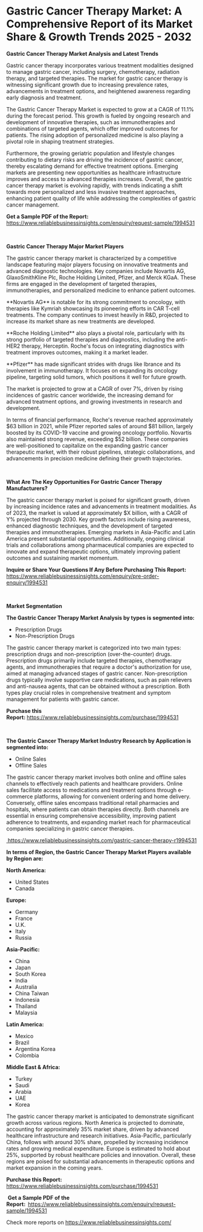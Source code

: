 <p><h1>Gastric Cancer Therapy Market: A Comprehensive Report of its Market Share & Growth Trends 2025 - 2032</h1></p><p><strong>Gastric Cancer Therapy Market Analysis and Latest Trends</strong></p>
<p><p>Gastric cancer therapy incorporates various treatment modalities designed to manage gastric cancer, including surgery, chemotherapy, radiation therapy, and targeted therapies. The market for gastric cancer therapy is witnessing significant growth due to increasing prevalence rates, advancements in treatment options, and heightened awareness regarding early diagnosis and treatment.</p><p>The Gastric Cancer Therapy Market is expected to grow at a CAGR of 11.1% during the forecast period. This growth is fueled by ongoing research and development of innovative therapies, such as immunotherapies and combinations of targeted agents, which offer improved outcomes for patients. The rising adoption of personalized medicine is also playing a pivotal role in shaping treatment strategies.</p><p>Furthermore, the growing geriatric population and lifestyle changes contributing to dietary risks are driving the incidence of gastric cancer, thereby escalating demand for effective treatment options. Emerging markets are presenting new opportunities as healthcare infrastructure improves and access to advanced therapies increases. Overall, the gastric cancer therapy market is evolving rapidly, with trends indicating a shift towards more personalized and less invasive treatment approaches, enhancing patient quality of life while addressing the complexities of gastric cancer management.</p></p>
<p><strong>Get a Sample PDF of the Report:&nbsp;</strong> <a href="https://www.reliablebusinessinsights.com/enquiry/request-sample/1994531?utm_campaign=3148&utm_medium=2&utm_source=Github&utm_content=ia&utm_term=08032025&utm_id=gastric-cancer-therapy">https://www.reliablebusinessinsights.com/enquiry/request-sample/1994531</a></p>
<p>&nbsp;</p>
<p><strong>Gastric Cancer Therapy Major Market Players</strong></p>
<p><p>The gastric cancer therapy market is characterized by a competitive landscape featuring major players focusing on innovative treatments and advanced diagnostic technologies. Key companies include Novartis AG, GlaxoSmithKline Plc, Roche Holding Limited, Pfizer, and Merck KGaA. These firms are engaged in the development of targeted therapies, immunotherapies, and personalized medicine to enhance patient outcomes.</p><p>**Novartis AG** is notable for its strong commitment to oncology, with therapies like Kymriah showcasing its pioneering efforts in CAR T-cell treatments. The company continues to invest heavily in R&D, projected to increase its market share as new treatments are developed.</p><p>**Roche Holding Limited** also plays a pivotal role, particularly with its strong portfolio of targeted therapies and diagnostics, including the anti-HER2 therapy, Herceptin. Roche's focus on integrating diagnostics with treatment improves outcomes, making it a market leader.</p><p>**Pfizer** has made significant strides with drugs like Ibrance and its involvement in immunotherapy. It focuses on expanding its oncology pipeline, targeting solid tumors, which positions it well for future growth.</p><p>The market is projected to grow at a CAGR of over 7%, driven by rising incidences of gastric cancer worldwide, the increasing demand for advanced treatment options, and growing investments in research and development.</p><p>In terms of financial performance, Roche's revenue reached approximately $63 billion in 2021, while Pfizer reported sales of around $81 billion, largely boosted by its COVID-19 vaccine and growing oncology portfolio. Novartis also maintained strong revenue, exceeding $52 billion. These companies are well-positioned to capitalize on the expanding gastric cancer therapeutic market, with their robust pipelines, strategic collaborations, and advancements in precision medicine defining their growth trajectories.</p></p>
<p>&nbsp;</p>
<p><strong>What Are The Key Opportunities For Gastric Cancer Therapy Manufacturers?</strong></p>
<p><p>The gastric cancer therapy market is poised for significant growth, driven by increasing incidence rates and advancements in treatment modalities. As of 2023, the market is valued at approximately $X billion, with a CAGR of Y% projected through 2030. Key growth factors include rising awareness, enhanced diagnostic techniques, and the development of targeted therapies and immunotherapies. Emerging markets in Asia-Pacific and Latin America present substantial opportunities. Additionally, ongoing clinical trials and collaborations among pharmaceutical companies are expected to innovate and expand therapeutic options, ultimately improving patient outcomes and sustaining market momentum.</p></p>
<p><strong>Inquire or Share Your Questions If Any Before Purchasing This Report:</strong> <a href="https://www.reliablebusinessinsights.com/enquiry/pre-order-enquiry/1994531?utm_campaign=3148&utm_medium=2&utm_source=Github&utm_content=ia&utm_term=08032025&utm_id=gastric-cancer-therapy">https://www.reliablebusinessinsights.com/enquiry/pre-order-enquiry/1994531</a></p>
<p>&nbsp;</p>
<p><strong>Market Segmentation</strong></p>
<p><strong>The Gastric Cancer Therapy Market Analysis by types is segmented into:</strong></p>
<p><ul><li>Prescription Drugs</li><li>Non-Prescription Drugs</li></ul></p>
<p><p>The gastric cancer therapy market is categorized into two main types: prescription drugs and non-prescription (over-the-counter) drugs. Prescription drugs primarily include targeted therapies, chemotherapy agents, and immunotherapies that require a doctor's authorization for use, aimed at managing advanced stages of gastric cancer. Non-prescription drugs typically involve supportive care medications, such as pain relievers and anti-nausea agents, that can be obtained without a prescription. Both types play crucial roles in comprehensive treatment and symptom management for patients with gastric cancer.</p></p>
<p><strong>Purchase this Report:&nbsp;</strong><a href="https://www.reliablebusinessinsights.com/purchase/1994531?utm_campaign=3148&utm_medium=2&utm_source=Github&utm_content=ia&utm_term=08032025&utm_id=gastric-cancer-therapy">https://www.reliablebusinessinsights.com/purchase/1994531</a></p>
<p>&nbsp;</p>
<p><strong>The Gastric Cancer Therapy Market Industry Research by Application is segmented into:</strong></p>
<p><ul><li>Online Sales</li><li>Offline Sales</li></ul></p>
<p><p>The gastric cancer therapy market involves both online and offline sales channels to effectively reach patients and healthcare providers. Online sales facilitate access to medications and treatment options through e-commerce platforms, allowing for convenient ordering and home delivery. Conversely, offline sales encompass traditional retail pharmacies and hospitals, where patients can obtain therapies directly. Both channels are essential in ensuring comprehensive accessibility, improving patient adherence to treatments, and expanding market reach for pharmaceutical companies specializing in gastric cancer therapies.</p></p>
<p><a href="https://www.reliablebusinessinsights.com/gastric-cancer-therapy-r1994531?utm_campaign=3148&utm_medium=2&utm_source=Github&utm_content=ia&utm_term=08032025&utm_id=gastric-cancer-therapy">&nbsp;https://www.reliablebusinessinsights.com/gastric-cancer-therapy-r1994531</a></p>
<p><strong>In terms of Region, the Gastric Cancer Therapy Market Players available by Region are:</strong></p>
<p>
    <p> <strong> North America: </strong>
        <ul>
            <li>United States</li>
            <li>Canada</li>
        </ul>
        </p> 
    <p> <strong> Europe: </strong>
        <ul>
            <li>Germany</li>
            <li>France</li>
            <li>U.K.</li>
            <li>Italy</li>
            <li>Russia</li>
        </ul>
        </p> 
    <p> <strong> Asia-Pacific: </strong>
        <ul>
            <li>China</li>
            <li>Japan</li>
            <li>South Korea</li>
            <li>India</li>
            <li>Australia</li>
            <li>China Taiwan</li>
            <li>Indonesia</li>
            <li>Thailand</li>
            <li>Malaysia</li>
        </ul>
        </p> 
    <p> <strong> Latin America: </strong>
        <ul>
            <li>Mexico</li>
            <li>Brazil</li>
            <li>Argentina Korea</li>
            <li>Colombia</li>
        </ul>
        </p> 
    <p> <strong> Middle East & Africa: </strong>
        <ul>
            <li>Turkey</li>
            <li>Saudi</li>
            <li>Arabia</li>
            <li>UAE</li>
            <li>Korea</li>
        </ul>
    </p>
    </p>
<p><p>The gastric cancer therapy market is anticipated to demonstrate significant growth across various regions. North America is projected to dominate, accounting for approximately 35% market share, driven by advanced healthcare infrastructure and research initiatives. Asia-Pacific, particularly China, follows with around 30% share, propelled by increasing incidence rates and growing medical expenditure. Europe is estimated to hold about 25%, supported by robust healthcare policies and innovation. Overall, these regions are poised for substantial advancements in therapeutic options and market expansion in the coming years.</p></p>
<p><strong>Purchase this Report: </strong><a href="https://www.reliablebusinessinsights.com/purchase/1994531?utm_campaign=3148&utm_medium=2&utm_source=Github&utm_content=ia&utm_term=08032025&utm_id=gastric-cancer-therapy">https://www.reliablebusinessinsights.com/purchase/1994531</a></p>
<p>&nbsp;<strong>Get a Sample PDF of the Report:&nbsp;&nbsp;</strong><a href="https://www.reliablebusinessinsights.com/enquiry/request-sample/1994531?utm_campaign=3148&utm_medium=2&utm_source=Github&utm_content=ia&utm_term=08032025&utm_id=gastric-cancer-therapy">https://www.reliablebusinessinsights.com/enquiry/request-sample/1994531</a></p>
<p><strong></strong></p>
<p>Check more reports on <a href="https://www.reliablebusinessinsights.com/?utm_campaign=3148&utm_medium=2&utm_source=Github&utm_content=ia&utm_term=08032025&utm_id=gastric-cancer-therapy">https://www.reliablebusinessinsights.com/</a></p>